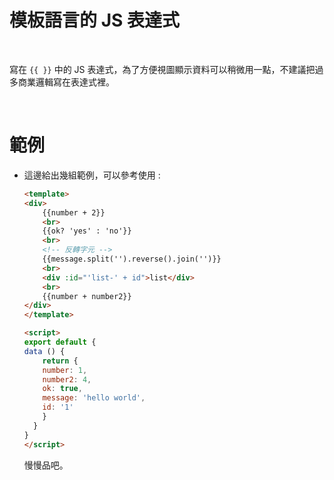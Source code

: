 # 模板語言的 JS 表達式

<br>

寫在 `{{ }}` 中的 JS 表達式，為了方便視圖顯示資料可以稍微用一點，不建議把過多商業邏輯寫在表達式裡。

<br>

# 範例

* 這邊給出幾組範例，可以參考使用 : 

    ```html
    <template>
    <div>
        {{number + 2}}
        <br>
        {{ok? 'yes' : 'no'}}
        <br>
        <!-- 反轉字元 -->
        {{message.split('').reverse().join('')}}
        <br>
        <div :id="'list-' + id">list</div>
        <br>
        {{number + number2}}
    </div>
    </template>

    <script>
    export default {
    data () {
        return {
        number: 1,
        number2: 4,
        ok: true,
        message: 'hello world',
        id: '1'
        }
      }
    }
    </script>
    ```

    慢慢品吧。